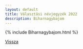 ```yaml
---
layout: default
title: Választási névjegyzék 2022
description: Biharnagybajom
---
```


{% include Biharnagybajom.html %}

[Vissza](./)